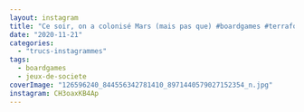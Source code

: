 ```yaml
---
layout: instagram
title: "Ce soir, on a colonisé Mars (mais pas que) #boardgames #terraformingmars"
date: "2020-11-21"
categories: 
  - "trucs-instagrammes"
tags: 
  - boardgames
  - jeux-de-societe
coverImage: "126596240_844556342781410_8971440579027152354_n.jpg"
instagram: CH3oaxKB4Ap
---
```


